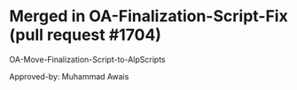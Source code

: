 # Merged in OA-Finalization-Script-Fix (pull request #1704)

OA-Move-Finalization-Script-to-AlpScripts

Approved-by: Muhammad Awais

